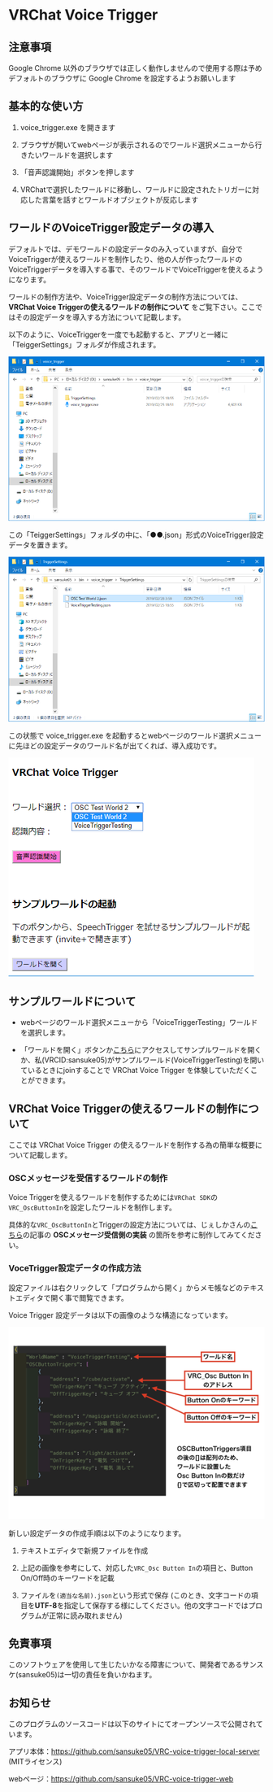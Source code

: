 # VRChat Voice Trigger

## 注意事項

Google Chrome 以外のブラウザでは正しく動作しませんので使用する際は予めデフォルトのブラウザに Google Chrome を設定するようお願いします

## 基本的な使い方

1. voice_trigger.exe を開きます

2. ブラウザが開いてwebページが表示されるのでワールド選択メニューから行きたいワールドを選択します

3. 「音声認識開始」ボタンを押します

4. VRChatで選択したワールドに移動し、ワールドに設定されたトリガーに対応した言葉を話すとワールドオブジェクトが反応します

## ワールドのVoiceTrigger設定データの導入

デフォルトでは、デモワールドの設定データのみ入っていますが、自分でVoiceTriggerが使えるワールドを制作したり、他の人が作ったワールドのVoiceTriggerデータを導入する事で、そのワールドでVoiceTriggerを使えるようになります。

ワールドの制作方法や、VoiceTrigger設定データの制作方法については、**VRChat Voice Triggerの使えるワールドの制作について** をご覧下さい。ここではその設定データを導入する方法について記載します。

以下のように、VoiceTriggerを一度でも起動すると、アプリと一緒に「TeiggerSettings」フォルダが作成されます。

![フォルダの画像](img/voice_trigger_folder.png)

この「TeiggerSettings」フォルダの中に、「●●.json」形式のVoiceTrigger設定データを置きます。

![TeiggerSettingsフォルダにjsonファイルが置かれた画像](img/trigger_settings_folder.png)

この状態で voice_trigger.exe を起動するとwebページのワールド選択メニューに先ほどの設定データのワールド名が出てくれば、導入成功です。

![webページの画像](img/web_screen.png)

## サンプルワールドについて

- webページのワールド選択メニューから「VoiceTriggerTesting」ワールドを選択します。

- 「ワールドを開く」ボタンか[こちら](https://vrchat.com/home/world/wrld_5d9e20c4-b510-4c80-83d9-ac0f95596dd9)にアクセスしてサンプルワールドを開くか、私(VRCID:sansuke05)がサンプルワールド(VoiceTriggerTesting)を開いているときにjoinすることで VRChat Voice Trigger を体験していただくことができます。

## VRChat Voice Triggerの使えるワールドの制作について

ここでは VRChat Voice Trigger の使えるワールドを制作する為の簡単な概要について記載します。

### OSCメッセージを受信するワールドの制作

Voice Triggerを使えるワールドを制作するためには`VRChat SDK`の`VRC_OscButtonIn`を設定したワールドを制作します。

具体的な`VRC_OscButtonIn`とTriggerの設定方法については、じぇしかさんの[こちら](https://jscmla1118.hatenablog.com/entry/2018/11/10/184833)の記事の **OSCメッセージ受信側の実装** の箇所を参考に制作してみてください。

### VoceTrigger設定データの作成方法

設定ファイルは右クリックして「プログラムから開く」からメモ帳などのテキストエディタで開く事で閲覧できます。

Voice Trigger 設定データは以下の画像のような構造になっています。

![VoiceTrigger設定データ画像](img/TriggerSetting.png)

新しい設定データの作成手順は以下のようになります。

1. テキストエディタで新規ファイルを作成

2. 上記の画像を参考にして、対応した`VRC_Osc Button In`の項目と、Button On/Off時のキーワードを記載

3. ファイルを`(適当な名前).json`という形式で保存 (このとき、文字コードの項目を**UTF-8**を指定して保存する様にしてください。他の文字コードではプログラムが正常に読み取れません)

## 免責事項

このソフトウェアを使用して生じたいかなる障害について、開発者であるサンスケ(sansuke05)は一切の責任を負いかねます。

## お知らせ

このプログラムのソースコードは以下のサイトにてオープンソースで公開されています。

アプリ本体：https://github.com/sansuke05/VRC-voice-trigger-local-server (MITライセンス)

webページ：https://github.com/sansuke05/VRC-voice-trigger-web